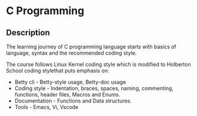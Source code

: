 # C Programming

## Description
The learning journey of C programming language starts with basics of language, syntax and the recommended coding style.

The course follows Linux Kernel coding style which is modified to Holberton School coding stylethat puts emphasis on:

-  Betty cli - Betty-style usage, Betty-doc usage
-  Coding style - Indentation, braces, spaces, naming, commenting, functions, header files, Macros and Enums.
-  Documentation - Functions and Data structures.
-  Tools - Emacs, Vi, Vscode

